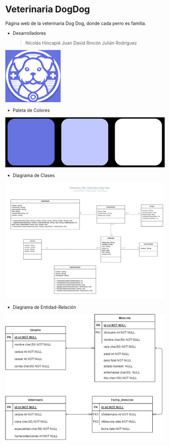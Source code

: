 # Veterinaria DogDog 

Página web de la veterinaria Dog Dog, donde cada perro es familia.

- Desarrolladores
  
  > Nicolás Hincapié
  > Juan David Rincón
  > Julián Rodríguez

![Logo](images/Logo.png)

- Paleta de Colores

![Paleta](images/paleta_colores.png)

- Diagrama de Clases

![Diagrama UML](images/UML.jpg)

- Diagrama de Entidad-Relación

![Diagrama Entidad-Relación](images/entities.jpg)
